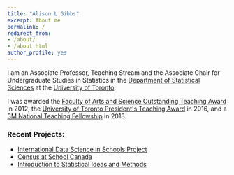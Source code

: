 ```yaml
---
title: "Alison L Gibbs"
excerpt: About me
permalink: /
redirect_from:
- /about/
- /about.html
author_profile: yes
---
```


I am an Associate Professor, Teaching Stream and the Associate Chair for Undergraduate Studies in Statistics in the [Department of Statistical Sciences](http://utstat.toronto.edu) at the [University of Toronto](https://www.utoronto.ca).

I was awarded the [Faculty of Arts and Science Outstanding Teaching Award](http://www.artsci.utoronto.ca/main/newsitems/winners-outstanding-teaching-awards) in 2012, the [University of Toronto President's Teaching Award](http://www.provost.utoronto.ca/awards/presidentaward/AlisonGibbs.htm) in 2016, and a [3M National Teaching Fellowship](https://www.stlhe.ca/awards/3m-national-teaching-fellowships/2018-3m-national-teaching-fellows/#A_Gibbs) in 2018.

### Recent Projects:

- [International Data Science in Schools Project](http://www.idssp.org)
- [Census at School Canada](http://censusatschool.ca)
- [Introduction to Statistical Ideas and Methods](http://stats.onlinelearning.utoronto.ca)